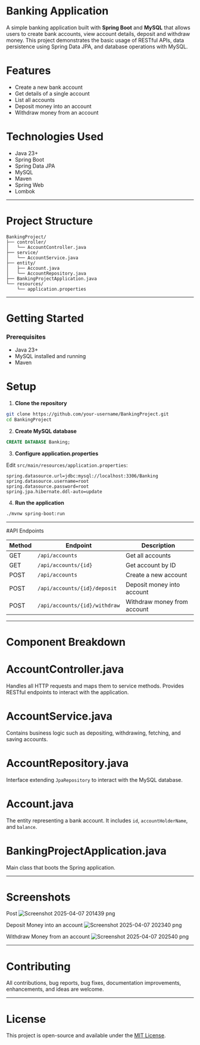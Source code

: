 #  Banking Application

A simple banking application built with **Spring Boot** and **MySQL** that allows users to create bank accounts, view account details, deposit and withdraw money. This project demonstrates the basic usage of RESTful APIs, data persistence using Spring Data JPA, and database operations with MySQL.

# Features

- Create a new bank account
- Get details of a single account
- List all accounts
- Deposit money into an account
- Withdraw money from an account

# Technologies Used

- Java 23+
- Spring Boot
- Spring Data JPA
- MySQL
- Maven
- Spring Web
- Lombok

---

# Project Structure

```
BankingProject/
├── controller/
│   └── AccountController.java
├── service/
│   └── AccountService.java
├── entity/
│   ├── Account.java
│   └── AccountRepository.java
├── BankingProjectApplication.java
└── resources/
    └── application.properties
```

---

# Getting Started

### Prerequisites

- Java 23+
- MySQL installed and running
- Maven

# Setup

1. **Clone the repository**

```bash
git clone https://github.com/your-username/BankingProject.git
cd BankingProject
```

2. **Create MySQL database**

```sql
CREATE DATABASE Banking;
```

3. **Configure application.properties**

Edit `src/main/resources/application.properties`:

```properties
spring.datasource.url=jdbc:mysql://localhost:3306/Banking
spring.datasource.username=root
spring.datasource.password=root
spring.jpa.hibernate.ddl-auto=update
```

4. **Run the application**

```bash
./mvnw spring-boot:run
```

---

#API Endpoints

| Method | Endpoint                | Description                 |
|--------|-------------------------|-----------------------------|
| GET    | `/api/accounts`         | Get all accounts            |
| GET    | `/api/accounts/{id}`    | Get account by ID           |
| POST   | `/api/accounts`         | Create a new account        |
| POST   | `/api/accounts/{id}/deposit` | Deposit money into account |
| POST   | `/api/accounts/{id}/withdraw`| Withdraw money from account|

---

# Component Breakdown

# AccountController.java

Handles all HTTP requests and maps them to service methods. Provides RESTful endpoints to interact with the application.

# AccountService.java

Contains business logic such as depositing, withdrawing, fetching, and saving accounts.

# AccountRepository.java

Interface extending `JpaRepository` to interact with the MySQL database.

# Account.java

The entity representing a bank account. It includes `id`, `accountHolderName`, and `balance`.

# BankingProjectApplication.java

Main class that boots the Spring application.

---

# Screenshots

Post
![Screenshot 2025-04-07 201439 png](https://github.com/user-attachments/assets/7340ba80-b74d-42f2-ae2f-a6421fe71427)

Deposit Money into an account
![Screenshot 2025-04-07 202340 png](https://github.com/user-attachments/assets/c91847e4-f2a9-45bc-b199-60a4038de970)

Withdraw Money from an account
![Screenshot 2025-04-07 202540 png](https://github.com/user-attachments/assets/a9a0dad3-e590-40f3-b111-8a5d1c3a67fb)

---

# Contributing

All contributions, bug reports, bug fixes, documentation improvements, enhancements, and ideas are welcome.

---

# License

This project is open-source and available under the [MIT License](LICENSE).
